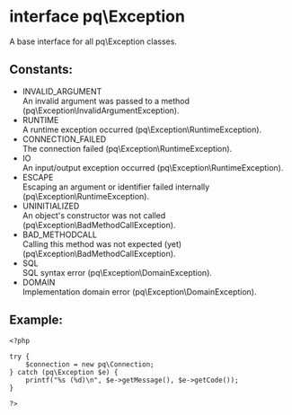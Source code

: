# interface pq\Exception

A base interface for all pq\Exception classes.

## Constants:

* INVALID_ARGUMENT  
  An invalid argument was passed to a method (pq\Exception\InvalidArgumentException).
* RUNTIME  
  A runtime exception occurred (pq\Exception\RuntimeException).
* CONNECTION_FAILED  
  The connection failed (pq\Exception\RuntimeException).
* IO  
  An input/output exception occurred (pq\Exception\RuntimeException).
* ESCAPE  
  Escaping an argument or identifier failed internally (pq\Exception\RuntimeException).
* UNINITIALIZED  
  An object's constructor was not called (pq\Exception\BadMethodCallException).
* BAD_METHODCALL  
  Calling this method was not expected (yet) (pq\Exception\BadMethodCallException).
* SQL  
  SQL syntax error (pq\Exception\DomainException).
* DOMAIN  
  Implementation domain error (pq\Exception\DomainException).
  

## Example:

	<?php
	
	try {
		$connection = new pq\Connection;
	} catch (pq\Exception $e) {
		printf("%s (%d)\n", $e->getMessage(), $e->getCode());
	}
	
	?>
